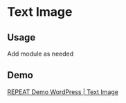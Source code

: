 # Text Image
## Usage
Add module as needed

## Demo
[REPEAT Demo WordPress | Text Image](https://test-repeat-wordpress.pantheonsite.io/text-image)
